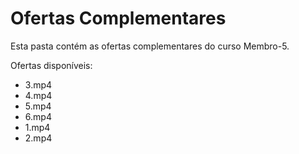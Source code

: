 # Ofertas Complementares

Esta pasta contém as ofertas complementares do curso Membro-5.

Ofertas disponíveis:
- 3.mp4
- 4.mp4
- 5.mp4
- 6.mp4
- 1.mp4
- 2.mp4